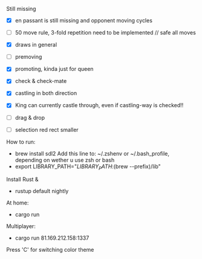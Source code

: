 Still missing

- [x] en passant is still missing and opponent moving cycles
- [ ] 50 move rule, 3-fold repetition need to be implemented // safe all moves
- [x] draws in general
- [ ] premoving
- [x] promoting, kinda just for queen
- [x] check & check-mate
- [x] castling in both direction
- [x] King can currently castle through, even if castling-way is checked!!
- [ ] drag & drop

- [ ] selection red rect smaller


How to run:
* brew install sdl2
Add this line to: ~/.zshenv or ~/.bash_profile, depending on wether u use zsh or bash
* export LIBRARY_PATH="$LIBRARY_PATH:$(brew --prefix)/lib"

Install Rust &
* rustup default nightly

At home:
* cargo run


Multiplayer:
* cargo run 81.169.212.158:1337

Press 'C' for switching color theme 

